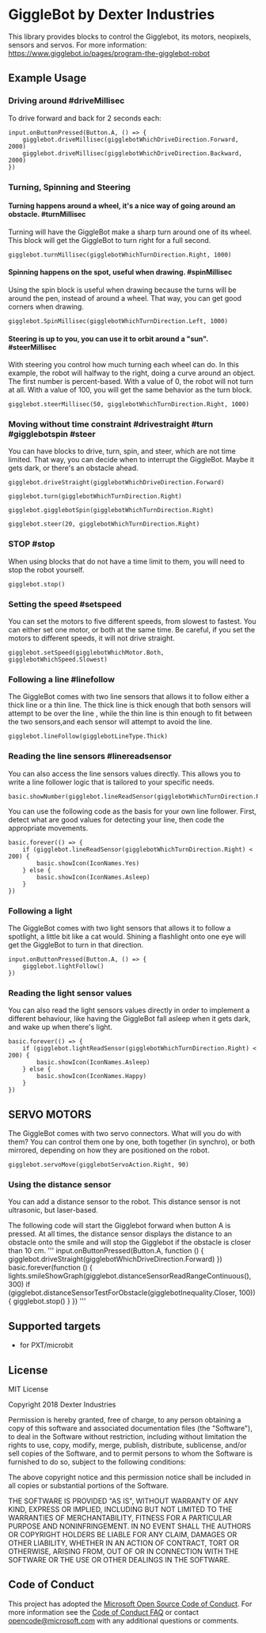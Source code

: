 # GiggleBot by Dexter Industries
This library provides blocks to control the Gigglebot, its motors, neopixels, sensors and servos.
For more information: https://www.gigglebot.io/pages/program-the-gigglebot-robot

## Example Usage

### Driving around  #driveMillisec
To drive forward and back for 2 seconds each:

```
input.onButtonPressed(Button.A, () => {
    gigglebot.driveMillisec(gigglebotWhichDriveDirection.Forward, 2000)
    gigglebot.driveMillisec(gigglebotWhichDriveDirection.Backward, 2000)
})
```

### Turning, Spinning and Steering
#### Turning happens around a wheel, it's a nice way of going around an obstacle. #turnMillisec
Turning will have the GiggleBot make a sharp turn around one of its wheel. 
This block will get the GiggleBot to turn right for a full second.
```
gigglebot.turnMillisec(gigglebotWhichTurnDirection.Right, 1000)
```
#### Spinning happens on the spot, useful when drawing. #spinMillisec
Using the spin block is useful when drawing because the turns will be around the pen, instead of around a wheel. That way, you can get good corners when drawing.

```
gigglebot.SpinMillisec(gigglebotWhichTurnDirection.Left, 1000)
```

#### Steering is up to you, you can use it to orbit around a "sun". #steerMillisec
With steering you control how much turning each wheel can do. In this example, the robot will halfway to the right, doing a curve around an object. The first number is percent-based. With a value of 0, the robot will not turn at all. With a value of 100, you will get the same behavior as the turn block.
```
gigglebot.steerMillisec(50, gigglebotWhichTurnDirection.Right, 1000)
```
### Moving without time constraint #drivestraight #turn #gigglebotspin #steer
You can have blocks to drive, turn, spin, and steer, which are not time limited. That way, you can decide when to interrupt the GiggleBot. Maybe it gets dark, or there's an obstacle ahead.

```
gigglebot.driveStraight(gigglebotWhichDriveDirection.Forward)
```
```
gigglebot.turn(gigglebotWhichTurnDirection.Right)
```
```
gigglebot.gigglebotSpin(gigglebotWhichTurnDirection.Right)
```
```
gigglebot.steer(20, gigglebotWhichTurnDirection.Right)
```

### STOP #stop
When using blocks that do not have a time limit to them, you will need to stop the robot yourself.
```
gigglebot.stop()
```

### Setting the speed #setspeed
You can set the motors to five different speeds, from slowest to fastest. You can either set one motor, or both at the same time. Be careful, if you set the motors to different speeds, it will not drive straight.

```
gigglebot.setSpeed(gigglebotWhichMotor.Both, gigglebotWhichSpeed.Slowest)
```

### Following a line #linefollow
The GiggleBot comes with two line sensors that allows it to follow either a thick line or a thin line. The thick line is thick enough that both sensors will attempt to be over the line , while the thin line is thin enough to fit between the two sensors,and each sensor will attempt to avoid the line.

```
gigglebot.lineFollow(gigglebotLineType.Thick)
```

### Reading the line sensors #linereadsensor

You can also access the line sensors values directly. This allows you to write a line follower logic that is tailored to your specific needs.

```
basic.showNumber(gigglebot.lineReadSensor(gigglebotWhichTurnDirection.Right)) 
```

You can use the following code as the basis for your own line follower. First, detect what are good values for detecting your line, then code the appropriate movements.
```
basic.forever(() => {
    if (gigglebot.lineReadSensor(gigglebotWhichTurnDirection.Right) < 200) {
        basic.showIcon(IconNames.Yes)
    } else {
        basic.showIcon(IconNames.Asleep)
    }
})
```

### Following a light

The GiggleBot comes with two light sensors that allows it to follow a spotlight, a little bit like a cat would.  Shining a flashlight onto one eye will get the GiggleBot to turn in that direction.
```
input.onButtonPressed(Button.A, () => {
    gigglebot.lightFollow()
})

```
### Reading the light sensor values

You can also read the light sensors values directly in order to implement a different behaviour, like having the GiggleBot fall asleep when it gets dark, and wake up when there's light.

```
basic.forever(() => {
    if (gigglebot.lightReadSensor(gigglebotWhichTurnDirection.Right) < 200) {
        basic.showIcon(IconNames.Asleep)
    } else {
        basic.showIcon(IconNames.Happy)
    }
})
```


## SERVO MOTORS
The GiggleBot comes with two servo connectors. What will you do with them? You can control them one by one, both together (in synchro), or both mirrored, depending on how they are positioned on the robot.
```
gigglebot.servoMove(gigglebotServoAction.Right, 90)
```

### Using the distance sensor

You can add a distance sensor to the robot. This distance sensor is not ultrasonic, but laser-based. 

The following code will start the Gigglebot forward when button A is pressed. At all times, the distance sensor displays the distance to an obstacle onto the smile and will stop the Gigglebot if the obstacle is closer than 10 cm.
'''
input.onButtonPressed(Button.A, function () {
    gigglebot.driveStraight(gigglebotWhichDriveDirection.Forward)
})
basic.forever(function () {
    lights.smileShowGraph(gigglebot.distanceSensorReadRangeContinuous(), 300)
    if (gigglebot.distanceSensorTestForObstacle(gigglebotInequality.Closer, 100)) {
        gigglebot.stop()
    }
})
'''

## Supported targets

* for PXT/microbit

## License

MIT License

Copyright 2018 Dexter Industries

Permission is hereby granted, free of charge, to any person obtaining a copy of this software and associated documentation files (the "Software"), to deal in the Software without restriction, including without limitation the rights to use, copy, modify, merge, publish, distribute, sublicense, and/or sell copies of the Software, and to permit persons to whom the Software is furnished to do so, subject to the following conditions:

The above copyright notice and this permission notice shall be included in all copies or substantial portions of the Software.

THE SOFTWARE IS PROVIDED "AS IS", WITHOUT WARRANTY OF ANY KIND, EXPRESS OR IMPLIED, INCLUDING BUT NOT LIMITED TO THE WARRANTIES OF MERCHANTABILITY, FITNESS FOR A PARTICULAR PURPOSE AND NONINFRINGEMENT. IN NO EVENT SHALL THE AUTHORS OR COPYRIGHT HOLDERS BE LIABLE FOR ANY CLAIM, DAMAGES OR OTHER LIABILITY, WHETHER IN AN ACTION OF CONTRACT, TORT OR OTHERWISE, ARISING FROM, OUT OF OR IN CONNECTION WITH THE SOFTWARE OR THE USE OR OTHER DEALINGS IN THE SOFTWARE.

## Code of Conduct

This project has adopted the [Microsoft Open Source Code of Conduct](https://opensource.microsoft.com/codeofconduct/). For more information see the [Code of Conduct FAQ](https://opensource.microsoft.com/codeofconduct/faq/) or contact [opencode@microsoft.com](mailto:opencode@microsoft.com) with any additional questions or comments.